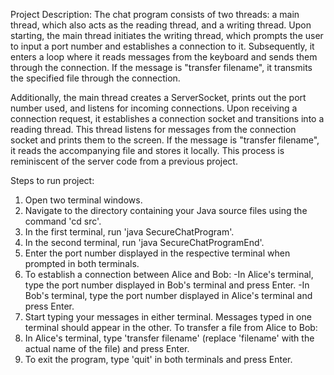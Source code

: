 Project Description: 
The chat program consists of two threads: a main thread, which also acts as the reading thread, and a writing thread. Upon starting, the main thread initiates the writing thread, which prompts the user to input a port number and establishes a connection to it. Subsequently, it enters a loop where it reads messages from the keyboard and sends them through the connection. If the message is "transfer filename", it transmits the specified file through the connection.

Additionally, the main thread creates a ServerSocket, prints out the port number used, and listens for incoming connections. Upon receiving a connection request, it establishes a connection socket and transitions into a reading thread. This thread listens for messages from the connection socket and prints them to the screen. If the message is "transfer filename", it reads the accompanying file and stores it locally. This process is reminiscent of the server code from a previous project.

Steps to run project:

1. Open two terminal windows.
2. Navigate to the directory containing your Java source files using the command 'cd src'.
3. In the first terminal, run 'java SecureChatProgram'.
4. In the second terminal, run 'java SecureChatProgramEnd'.
5. Enter the port number displayed in the respective terminal when prompted in both terminals.
6. To establish a connection between Alice and Bob:
   -In Alice's terminal, type the port number displayed in Bob's terminal and press Enter.
   -In Bob's terminal, type the port number displayed in Alice's terminal and press Enter.
7. Start typing your messages in either terminal. Messages typed in one terminal should appear in the other.
To transfer a file from Alice to Bob:
8. In Alice's terminal, type 'transfer filename' (replace 'filename' with the actual name of the file) and press Enter.
9. To exit the program, type 'quit' in both terminals and press Enter.
